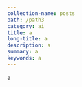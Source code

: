```yaml
---
collection-name: posts
path: /path3
category: ai
title: a
long-title: a
description: a
summary: a
keywords: a
---
```

a
